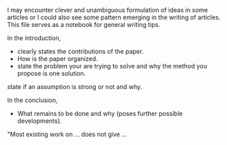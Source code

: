 I may encounter clever and unambiguous formulation of ideas in some articles or I could also see some pattern emerging in the writing of articles.
This file serves as a notebook for general writing tips.

In the introduction, 
  + clearly states the contributions of the paper.
  + How is the paper organized.
  + state the problem your are trying to solve and why the method you propose is one solution.

state if an assumption is strong or not and why.

In the conclusion, 
 + What remains to be done and why (poses further possible developments).

"Most existing work on ... does not give ...
